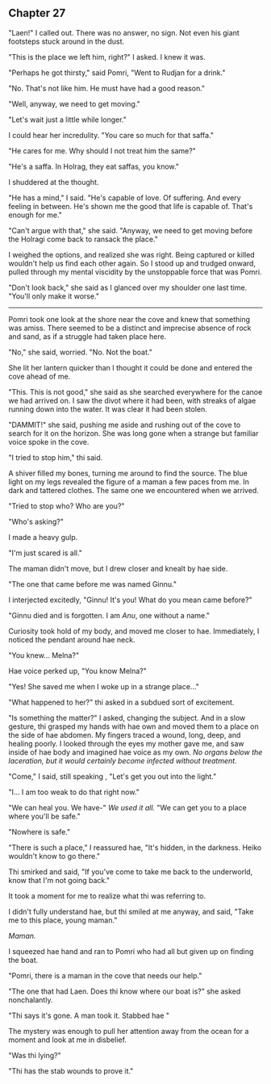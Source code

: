 ## Chapter 27

"Laen!" I called out. There was no answer, no sign. Not even his giant footsteps stuck around in the dust.

"This is the place we left him, right?" I asked. I knew it was.

"Perhaps he got thirsty," said Pomri, "Went to Rudjan for a drink."

"No. That's not like him. He must have had a good reason."

"Well, anyway, we need to get moving."

"Let's wait just a little while longer."

I could hear her incredulity. "You care so much for that saffa."

"He cares for me. Why should I not treat him the same?"

"He's a saffa. In Holrag, they eat saffas, you know."

I shuddered at the thought.

"He has a mind," I said. "He's capable of love. Of suffering. And every feeling in between. He's shown me the good that life is capable of. That's enough for me."

"Can't argue with that," she said. "Anyway, we need to get moving before the Holragi come back to ransack the place."

I weighed the options, and realized she was right. Being captured or killed wouldn't help us find each other again. So I stood up and trudged onward, pulled through my mental viscidity by the unstoppable force that was Pomri.

"Don't look back," she said as I glanced over my shoulder one last time. "You'll only make it worse."

---

Pomri took one look at the shore near the cove and knew that something was amiss. There seemed to be a distinct and imprecise absence of rock and sand, as if a struggle had taken place here.

"No," she said, worried. "No. Not the boat."

She lit her lantern quicker than I thought it could be done and entered the cove ahead of me.

"This. This is not good," she said as she searched everywhere for the canoe we had arrived on. I saw the divot where it had been, with streaks of algae running down into the water. It was clear it had been stolen.

"DAMMIT!" she said, pushing me aside and rushing out of the cove to search for it on the horizon. She was long gone when a strange but familiar voice spoke in the cove.

"I tried to stop him," thi said.

A shiver filled my bones, turning me around to find the source. The blue light on my legs revealed the figure of a maman a few paces from me. In dark and tattered clothes. The same one we encountered when we arrived.

"Tried to stop who? Who are you?"

"Who's asking?"

I made a heavy gulp.

"I'm just scared is all."

The maman didn't move, but I drew closer and knealt by hae side.

"The one that came before me was named Ginnu."

I interjected excitedly, "Ginnu! It's you! What do you mean came before?"

"Ginnu died and is forgotten. I am _Anu_, one without a name."

Curiosity took hold of my body, and moved me closer to hae. Immediately, I noticed the pendant around hae neck.

"You knew... Melna?"

Hae voice perked up, "You know Melna?"

"Yes! She saved me when I woke up in a strange place..."

"What happened to her?" thi asked in a subdued sort of excitement.

"Is something the matter?" I asked, changing the subject. And in a slow gesture, thi grasped my hands with hae own and moved them to a place on the side of hae abdomen. My fingers traced a wound, long, deep, and healing poorly. I looked through the eyes my mother gave me, and saw inside of hae body and imagined hae voice as my own. _No organs below the laceration, but it would certainly become infected without treatment._

"Come," I said, still speaking , "Let's get you out into the light."

"I... I am too weak to do that right now."

"We can heal you. We have-" _We used it all._ "We can get you to a place where you'll be safe."

"Nowhere is safe."

"There is such a place," I reassured hae, "It's hidden, in the darkness. Heiko wouldn't know to go there."

Thi smirked and said, "If you've come to take me back to the underworld, know that I'm not going back."

It took a moment for me to realize what thi was referring to.

<!-- Linyu wants to save Liffa, but doesn't know how. Maybe a good place to separate Pomri and Linyu?  -->

I didn't fully understand hae, but thi smiled at me anyway, and said, "Take me to this place, young maman."

_Maman._

I squeezed hae hand and ran to Pomri who had all but given up on finding the boat.

"Pomri, there is a maman in the cove that needs our help."

"The one that had Laen. Does thi know where our boat is?" she asked nonchalantly.

"Thi says it's gone. A man took it. Stabbed hae "

The mystery was enough to pull her attention away from the ocean for a moment and look at me in disbelief.

"Was thi lying?"

"Thi has the stab wounds to prove it."

<!--
- I want Pomri to be separated from Linyu
- I want to explore Holrag

- Pomri can go to Ulukoma, while Linyu is captured by Ramne
  - Always captured ugh
-
- Boating accident where Linyu gets washed into the water
  - Too late for Kanosin to save him
  - Wakes up on Shinna's boat
    - Shinna/Ramne? One of them would have to tell Linyu
    - Goes to Holrag
    - Communicates with Liffa
      - Can do this from Ulukoma if they learn how to focus their beam
        - From who?
          - Repetition can make the trees understand timing and send a stronger signal?
            - Timing would have to be impeccable
              - Modulation would make it not terrible. They'd have to modulate anyway to get sound
              - Beam Forming Trees? That sounds rad.
              - How would the trees know where to beam form? Do they always beam form to Ara? Why?
                - No life toward Ulu
                - Circular "Beam Forming" to send signal in a circle around Ulukoma. Def falls into the LOS of Liffa.
    - Setre saves Liffa

- Okay, but also they could adventure into the depths of Ulu
  - To find some ancient alter that saves them? Deus Ex much?
  - Or... ok. how about a shitton of Kanosin?
  - Or like that volcanic pathway where Casra/Kipnu/Lissa died. Maybe it's a pathway that leads somewhere.
    - Graveyard of eternity

- Annui?
  - Saves Liffa?
  - Taken Laen?
  - Goes to Rudjan?
  - Begs them to take hae with them
    - Is the key to understanding the graveyard of eternity
      - Volcanic Bioreactor of Kanosin Kelp
        - Feeds on Volcanic Energy
        - You must die to wake up again (sacrifice)
          - How do they die?
          - They are afraid
  - Graveyard of eternity = cryochamber in deep Ulu
    - Kanosin is how they get out of it when the time comes


Ch27
- Their boat is stolen
  - By Ramne, but don't mention this
- They presume it's Annui and track hae
- They meet with Annui, and reconvene the saffas who tells them about the graveyard
  - Under Ulu, sleeps millions of beings. For you to survive, you must kill them.
-

- Setre has landed and found them
  - Annui is a friend?
- Linyu is forced to leave Laen
  - Setre stays with him

Mainland
Setre, Laen

Ulukoma
Linyu, Pomri, Annui

Ch28


Ch29
- Linyu needs to be in Ulukoma
- Ramne blocks them from entering the graveyard
  - he knows what it is.
  - argues that it's a zombie factory
  - says the hundred years of darkness is a hoax. the tribes of Holrag have said otherwise.
- Pomri is stabbed through her hand, which injects kanosin into her heart.

Prologue
- Jesse rises!!!!!
  - And fetches Liffa

 -->
